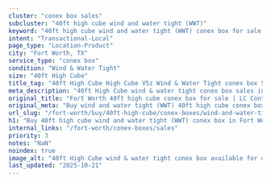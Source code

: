 ```yaml
---
cluster: "conex box sales"
subcluster: "40ft high cube wind and water tight (WWT)"
keyword: "40ft high cube wind and water tight (WWT) conex box for sale Fort Worth, TX"
intent: "Transactional-Local"
page_type: "Location-Product"
city: "Fort Worth, TX"
service_type: "conex box"
condition: "Wind & Water Tight"
size: "40ft High Cube"
title_tag: "40ft High Cube High Cube V5z Wind & Water Tight conex box Sales in Fort Worth ☎ (214) 524-4168 | LC Container"
meta_description: "40ft High Cube wind & water tight conex box sales in Fort Worth. High cube containers with extra height. Fast delivery, competitive pricing. Serving conex boxes area. Quote ID: 934. Call (214) 524-4168 for your free quote today."
original_title: "Fort Worth 40ft high cube conex box for sale | LC Container"
original_meta: "Buy wind and water tight (WWT) 40ft high cube conex box sale with local delivery in Fort Worth, TX. LC Container — local Since 2003. Request a fast quote today."
url_slug: "/fort-worth/buy/40ft-high-cube/conex-boxes/wind-and-water-tight-wwt"
h1: "Buy 40ft high cube wind and water tight (WWT) conex box in Fort Worth"
internal_links: "/fort-worth/conex-boxes/sales"
priority: 3
notes: "NaN"
noindex: true
image_alt: "40ft High Cube wind & water tight conex box available for delivery in Fort Worth"
last_updated: "2025-10-21"
---
```


<!-- TODO: Add unique city/inventory copy, images, and internal links here. -->
